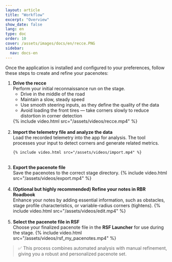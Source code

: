 ```yaml
---
layout: article
title: "Workflow"
excerpt: "Overview"
show_date: false
lang: en
type: doc
order: 10
cover: /assets/images/docs/en/recce.PNG
sidebar:
  nav: docs-en
---
```


<p>Once the application is installed and configured to your preferences, follow these steps to create and refine your pacenotes:</p>

<ol>
  <li>
    <strong>Drive the recce</strong><br>
    Perform your initial reconnaissance run on the stage.
    <ul>
      <li>Drive in the middle of the road</li>
      <li>Maintain a slow, steady speed</li>
      <li>Use smooth steering inputs, as they define the quality of the data</li>
      <li>Avoid loading the front tires — take corners slowly to reduce distortion in corner detection</li>
    </ul>
    {% include video.html src="/assets/videos/recce.mp4" %}
  </li>
  <br>

  <li>
    <strong>Import the telemetry file and analyze the data</strong><br>
    Load the recorded telemetry into the app for analysis.  
    The tool processes your input to detect corners and generate related metrics.

    {% include video.html src="/assets/videos/import.mp4" %}
  </li>
  <br>

  <li>
    <strong>Export the pacenote file</strong><br>
    Save the pacenotes to the correct stage directory.
    {% include video.html src="/assets/videos/export.mp4" %}
  </li>
  <br>

  <li>
    <strong>(Optional but highly recommended) Refine your notes in RBR Roadbook</strong><br>
    Enhance your notes by adding essential information, such as obstacles, stage profile characteristics, or variable-radius corners (tightens).
    {% include video.html src="/assets/videos/edit.mp4" %}
  </li>
  <br>

  <li>
    <strong>Select the pacenote file in RSF</strong><br>
    Choose your finalized pacenote file in the <strong>RSF Launcher</strong> for use during the stage.
    {% include video.html src="/assets/videos/rsf_my_pacenotes.mp4" %}
  </li>
</ol>

<blockquote>
✅ This process combines automated analysis with manual refinement, giving you a robust and personalized pacenote set.
</blockquote>
